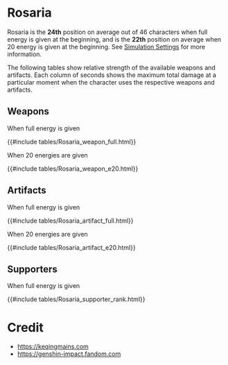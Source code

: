 # Rosaria

Rosaria is the **24th** position on average out of 46
characters when full energy is given at the beginning, and is the
**22th** position on average when 20 energy is given at the
beginning. See [Simulation Settings](./simulation_settings.md) for more
information.

The following tables show relative strength of the available weapons and
artifacts. Each column of seconds shows the maximum total damage at a
particular moment when the character uses the respective weapons and
artifacts.

## Weapons

When full energy is given

{{#include tables/Rosaria_weapon_full.html}}

When 20 energies are given

{{#include tables/Rosaria_weapon_e20.html}}

## Artifacts

When full energy is given

{{#include tables/Rosaria_artifact_full.html}}

When 20 energies are given

{{#include tables/Rosaria_artifact_e20.html}}

## Supporters

When full energy is given

{{#include tables/Rosaria_supporter_rank.html}}

# Credit

- <https://keqingmains.com>
- <https://genshin-impact.fandom.com>
